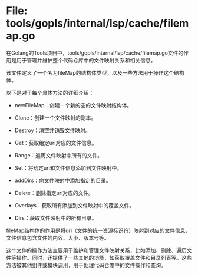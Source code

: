 # File: tools/gopls/internal/lsp/cache/filemap.go

在Golang的Tools项目中，tools/gopls/internal/lsp/cache/filemap.go文件的作用是用于管理并维护整个代码仓库中的文件映射关系和相关信息。

该文件定义了一个名为fileMap的结构体类型，以及一些方法用于操作这个结构体。

以下是对于每个具体方法的详细介绍：

- newFileMap：创建一个新的空的文件映射结构体。

- Clone：创建一个文件映射的副本。

- Destroy：清空并销毁文件映射。

- Get：获取给定uri对应的文件信息。

- Range：遍历文件映射中所有的文件。

- Set：将给定uri和文件信息添加到文件映射中。

- addDirs：向文件映射中添加指定的目录。

- Delete：删除指定uri对应的文件。

- Overlays：获取所有添加到文件映射中的覆盖文件。

- Dirs：获取文件映射中的所有目录。

fileMap结构体的作用是将uri（文件的统一资源标识符）映射到对应的文件信息，文件信息包含文件的内容、大小、版本号等。

这个文件的操作方法主要用于维护和管理文件映射关系，比如添加、删除、遍历文件等操作。同时，还提供了一些其他的功能，如获取覆盖文件和目录列表等。这些方法被其他组件或模块调用，用于处理代码仓库中的文件操作和查询。

